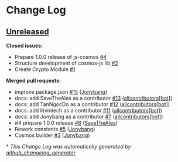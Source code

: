 # Change Log

## [Unreleased](https://github.com/cybercongress/js-cosmos/tree/HEAD)

**Closed issues:**

- Prepare 1.0.0 release of js-cosmos [\#4](https://github.com/cybercongress/js-cosmos/issues/4)
- Structure development of cosmos-js lib [\#2](https://github.com/cybercongress/js-cosmos/issues/2)
- Create Crypto Module [\#1](https://github.com/cybercongress/js-cosmos/issues/1)

**Merged pull requests:**

- improve package.json [\#15](https://github.com/cybercongress/js-cosmos/pull/15) ([Jonybang](https://github.com/Jonybang))
- docs: add SaveTheAles as a contributor [\#13](https://github.com/cybercongress/js-cosmos/pull/13) ([allcontributors[bot]](https://github.com/apps/allcontributors))
- docs: add TanNgocDo as a contributor [\#12](https://github.com/cybercongress/js-cosmos/pull/12) ([allcontributors[bot]](https://github.com/apps/allcontributors))
- docs: add litvintech as a contributor [\#11](https://github.com/cybercongress/js-cosmos/pull/11) ([allcontributors[bot]](https://github.com/apps/allcontributors))
- docs: add Jonybang as a contributor [\#7](https://github.com/cybercongress/js-cosmos/pull/7) ([allcontributors[bot]](https://github.com/apps/allcontributors))
- \#4 prepare 1.0.0 release [\#6](https://github.com/cybercongress/js-cosmos/pull/6) ([SaveTheAles](https://github.com/SaveTheAles))
- Rework constants [\#5](https://github.com/cybercongress/js-cosmos/pull/5) ([Jonybang](https://github.com/Jonybang))
- Cosmos builder [\#3](https://github.com/cybercongress/js-cosmos/pull/3) ([Jonybang](https://github.com/Jonybang))



\* *This Change Log was automatically generated by [github_changelog_generator](https://github.com/skywinder/Github-Changelog-Generator)*